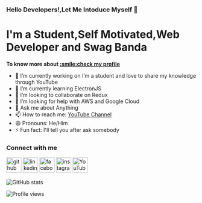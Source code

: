 ### Hello Developers!,Let Me Intoduce Myself 👋

<h1>I'm a Student,Self Motivated,Web Developer and Swag Banda</h1> 
<p><b>To know more about <a href='https://nikhilmadheshya.github.io/deploy-profile/#/'>:smile:check my profile</a></b></p>

- 🔭 I’m currently working on  I’m a student and love to share my knowledge through YouTube 
- 🌱 I’m currently learning ElectronJS 
- 👯 I’m looking to collaborate on Redux 
- 🤔 I’m looking for help with AWS and Google Cloud 
- 💬 Ask me about Anything 
- 📫 How to reach me: [YouTube Channel](https://www.youtube.com/channel/UCfFvyabq1XPMd6w-5YSA57Q) 
- 😄 Pronouns: He/Him 
- ⚡ Fun fact: I'll tell you after ask somebody 

<h3>Connect with me</h3>

[<img src='https://cdn.jsdelivr.net/npm/simple-icons@3.0.1/icons/github.svg' alt='github' height='40'>](https://github.com/NikhilMadheshya)  [<img src='https://cdn.jsdelivr.net/npm/simple-icons@3.0.1/icons/linkedin.svg' alt='linkedin' height='40'>](https://www.linkedin.com/in/NkSourceGuideMadheshya/)  [<img src='https://cdn.jsdelivr.net/npm/simple-icons@3.0.1/icons/facebook.svg' alt='facebook' height='40'>](https://www.facebook.com/SwagboyMadheshya) 
 [<img src='https://cdn.jsdelivr.net/npm/simple-icons@3.0.1/icons/instagram.svg' alt='instagram' height='40'>](https://www.instagram.com/kingofsourceguide/) 
 [<img src='https://cdn.jsdelivr.net/npm/simple-icons@3.0.1/icons/youtube.svg' alt='YouTube' height='40'>](https://www.youtube.com/channel/fFvyabq1XPMd6w-5YSA57Q) 
 
 
![GitHub stats](https://github-readme-stats.vercel.app/api?username=NikhilMadheshya&show_icons=true)  

![Profile views](https://gpvc.arturio.dev/NikhilMadheshya)  
